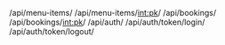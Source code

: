 /api/menu-items/
/api/menu-items/<int:pk>/
/api/bookings/
/api/bookings/<int:pk>/
/api/auth/
/api/auth/token/login/
/api/auth/token/logout/
